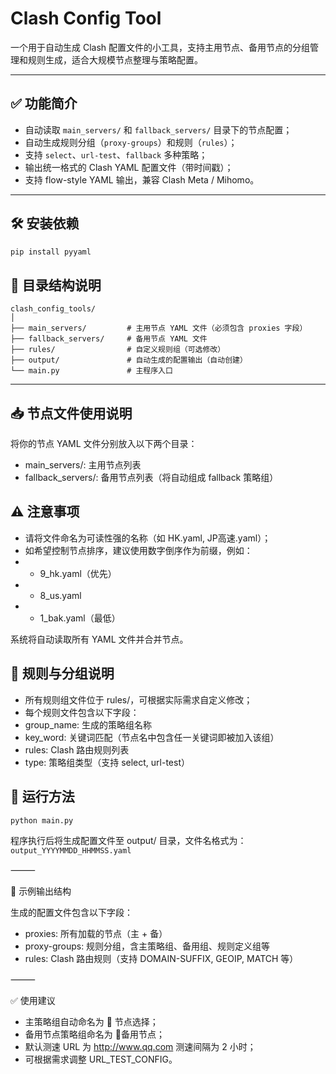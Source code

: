 # Clash Config Tool

一个用于自动生成 Clash 配置文件的小工具，支持主用节点、备用节点的分组管理和规则生成，适合大规模节点整理与策略配置。

---

## ✅ 功能简介

- 自动读取 `main_servers/` 和 `fallback_servers/` 目录下的节点配置；
- 自动生成规则分组（`proxy-groups`）和规则（`rules`）；
- 支持 `select`、`url-test`、`fallback` 多种策略；
- 输出统一格式的 Clash YAML 配置文件（带时间戳）；
- 支持 flow-style YAML 输出，兼容 Clash Meta / Mihomo。

---

## 🛠 安装依赖

```bash
pip install pyyaml
```

## 📂 目录结构说明
```
clash_config_tools/
│
├── main_servers/         # 主用节点 YAML 文件（必须包含 proxies 字段）
├── fallback_servers/     # 备用节点 YAML 文件
├── rules/                # 自定义规则组（可选修改）
├── output/               # 自动生成的配置输出（自动创建）
└── main.py               # 主程序入口
```

---

## 📥 节点文件使用说明

将你的节点 YAML 文件分别放入以下两个目录：
- main_servers/: 主用节点列表
- fallback_servers/: 备用节点列表（将自动组成 fallback 策略组）

## ⚠️ 注意事项
- 请将文件命名为可读性强的名称（如 HK.yaml, JP高速.yaml）；
- 如希望控制节点排序，建议使用数字倒序作为前缀，例如：
 - - 9_hk.yaml（优先）
 - - 8_us.yaml
 - - 1_bak.yaml（最低）

系统将自动读取所有 YAML 文件并合并节点。

## 🧠 规则与分组说明
 - 所有规则组文件位于 rules/，可根据实际需求自定义修改；
 - 每个规则文件包含以下字段：
 - group_name: 生成的策略组名称
 - key_word: 关键词匹配（节点名中包含任一关键词即被加入该组）
 - rules: Clash 路由规则列表
 - type: 策略组类型（支持 select, url-test）

## 🚀 运行方法
```python main.py```

程序执行后将生成配置文件至 output/ 目录，文件名格式为：
```output_YYYYMMDD_HHMMSS.yaml```

⸻

📌 示例输出结构

生成的配置文件包含以下字段：
 - proxies: 所有加载的节点（主 + 备）
 - proxy-groups: 规则分组，含主策略组、备用组、规则定义组等
 - rules: Clash 路由规则（支持 DOMAIN-SUFFIX, GEOIP, MATCH 等）

⸻

✅ 使用建议
 - 主策略组自动命名为 🚀 节点选择；
 - 备用节点策略组命名为 🛟备用节点；
 - 默认测速 URL 为 http://www.qq.com   测速间隔为 2 小时；
 - 可根据需求调整 URL_TEST_CONFIG。
